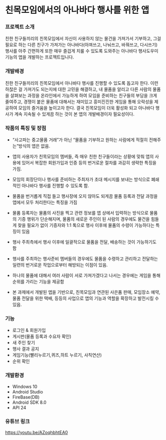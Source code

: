 # 친목모임에서의 아나바다 행사를 위한 앱

### 프로젝트 소개

친한 친구들끼리의 친목모임에서 자신이 사용하지 않는 물건을 가져가서 기부하고, 그걸 필요로 하는 다른 친구가 가져가는 아나바다(아껴쓰고, 나눠쓰고, 바꿔쓰고, 다시쓰기) 행사를 아주 간편하게 또한 매우 즐겁게 치룰 수 있도록 도와주는 아나바다 행사도우미 기능의 앱을 개발하는 프로젝트입니다.

### 개발배경

 친한 친구들끼리의 친목모임에서 아나바다 행사를 진행할 수 있도록 돕고자 한다. 이런 하찮은 걸 가져가도 되는지에 대한 고민을 해결하고, 내 물품을 알리고 다른 사람의 물품을 살펴보는 과정을 온라인에서 가능하게 하여 모임을 준비하는 친구들의 부담을 크게 줄여주고, 경쟁이 붙은 물품에 대해서는 재미있고 흥미진진한 게임을 통해 오락성을 제공하여 모임의 즐거움을 높이고자 한다. 결국 친목모임이 더욱 활성화 되고  아나바다 행사가 계속 지속될 수 있게끔 하는 것이 본 앱의 개발배경이자 필요성이다.  

### 작품의 특징 및 장점

* “사고파는 중고물품 거래”가 아닌 “물품을 기부하고 원하는 사람에게 적절히 전해주는”방식의 앱은 없음. 

* 앱의 사용자가 친목모임의 멤버들, 즉 매우 친한 친구들이라는 상황에 맞춰 앱의 사용에 있어서 복잡한 회원가입과 인증 등의 번거로운 절차를 과감히 생략한 특징을 가짐.

* 모임의 회장단이나 행사를 준비하는 주최자가 초대 메시지를 보내는 방식으로 폐쇄적인 아나바다 행사를 진행할 수 있도록 함. 

* 물품을 번거롭게 직접 들고 행사장에 오지 않아도 되게끔 물품 등록과 전달 과정을 앱에서 모두 처리한다는 특징을 가짐

* 물품 등록자는 물품의 사진을 찍고 관련 정보를 앱 상에서 입력하는 방식으로 물품의 기증 행위가 단순해지며, 물품의 새로운 주인이 된 사람의 경우에도 물건을 힘들게 찾을 필요가 없이 기증자와 1:1 톡으로 행사 이후에 물품의 수령이 가능하다는 특징이 있음

* 행사 주최측에서 행사 이후에 일괄적으로 물품을 전달, 배송하는 것이 가능하기도 함

* 행사를 주최하는 행사준비 멤버들의 경우에도 물품을 수령하고 관리하고 전달하는 일련의 번거로운 작업으로부터 해방되는 이점이 있음.

* 하나의 물품에 대해서 여러 사람이 서로 가져가겠다고 나서는 경우에는 게임을 통해 순위를 가리는 기능을 제공함

* 본 과제에서 개발된 앱을 기반으로, 친목모임과 연관된 사은품 판매, 모임장소 예약, 물품 전달을 위한 택배, 등등의 사업으로 앱의 기능과 역할을 확장하고 발전시킬 수 있음.

### 기능

* 로그인 & 회원가입
* 게시판(물품 등록과 수요자 확인)
* 새 주인 찾기
* 행사 결과 공지
* 게임기능(빨리누르기,퀴즈,하트 누르기, 사칙연산)
* 순위 확인

### 개발환경
* Windows 10
* Android Studio
* FireBase(DB)
* Android SDK 8.0
* API 24

### 유튜브 링크
https://youtu.be/AZoqhbhtEA0

